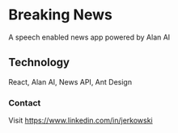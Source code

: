 # Breaking News

A speech enabled news app powered by Alan AI

## Technology

React, Alan AI, News API, Ant Design

### Contact

Visit https://www.linkedin.com/in/jerkowski 